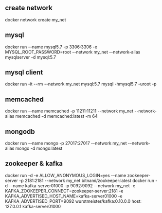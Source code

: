 ## create network
docker network create my_net
## mysql
docker run --name mysql5.7 -p 3306:3306 -e MYSQL_ROOT_PASSWORD=root --network my_net --network-alias mysqlserver -d mysql:5.7
## mysql client
docker run -it --rm --network my_net mysql:5.7 mysql -hmysql5.7 -uroot -p
## memcached
docker run --name memcached -p 11211:11211 --network my_net --network-alias memcached  -d memcached:latest  -m 64
## mongodb
docker run --name mongo -p 27017:27017 --network my_net --network-alias mongo -d mongo:latest
## zookeeper & kafka
docker run -d -e ALLOW_ANONYMOUS_LOGIN=yes --name zookeeper-server -p 2181:2181 --network my_net bitnami/zookeeper:latest
docker run -d --name kafka-server01000 -p 9092:9092 --network my_net -e KAFKA_ZOOKEEPER_CONNECT=zookeeper-server:2181 -e KAFKA_ADVERTISED_HOST_NAME=kafka-server01000 -e KAFKA_ADVERTISED_PORT=9092 wurstmeister/kafka:0.10.0.0
host: 127.0.0.1 kafka-server01000
